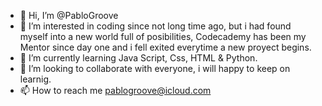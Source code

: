 - 👋 Hi, I’m @PabloGroove
- 👀 I’m interested in coding since not long time ago, but i had found myself into a new world full of posibilities,
     Codecademy has been my Mentor since day one and i fell exited everytime a new proyect begins.
- 🌱 I’m currently learning Java Script, Css, HTML & Python.
- 💞️ I’m looking to collaborate with everyone, i will happy to keep on learnig.
- 📫 How to reach me pablogroove@icloud.com

<!---
PabloGroove/PabloGroove is a ✨ special ✨ repository because its `README.md` (this file) appears on your GitHub profile.
You can click the Preview link to take a look at your changes.
--->
